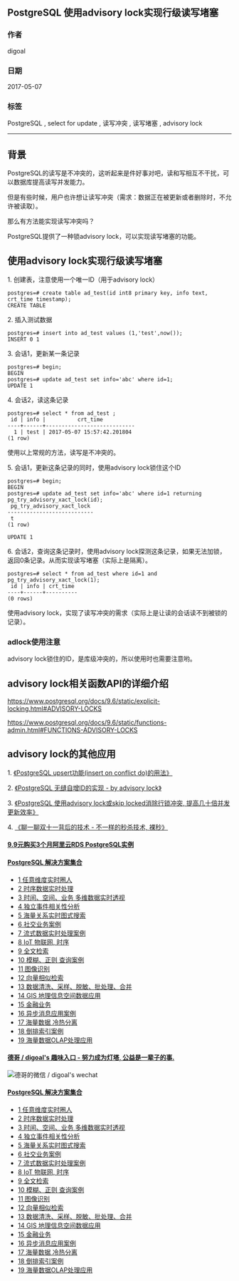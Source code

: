 ## PostgreSQL 使用advisory lock实现行级读写堵塞
                  
### 作者                  
digoal                  
                  
### 日期                  
2017-05-07                 
                  
### 标签                  
PostgreSQL , select for update , 读写冲突 , 读写堵塞 , advisory lock
                  
----                  
                  
## 背景     
PostgreSQL的读写是不冲突的，这听起来是件好事对吧，读和写相互不干扰，可以数据库提高读写并发能力。

但是有些时候，用户也许想让读写冲突（需求：数据正在被更新或者删除时，不允许被读取）。

那么有方法能实现读写冲突吗？

PostgreSQL提供了一种锁advisory lock，可以实现读写堵塞的功能。

## 使用advisory lock实现行级读写堵塞
1\. 创建表，注意使用一个唯一ID（用于advisory lock）

```
postgres=# create table ad_test(id int8 primary key, info text, crt_time timestamp);
CREATE TABLE
```

2\. 插入测试数据

```
postgres=# insert into ad_test values (1,'test',now());
INSERT 0 1
```

3\. 会话1，更新某一条记录

```
postgres=# begin;
BEGIN
postgres=# update ad_test set info='abc' where id=1;
UPDATE 1
```

4\. 会话2，读这条记录

```
postgres=# select * from ad_test ;
 id | info |          crt_time          
----+------+----------------------------
  1 | test | 2017-05-07 15:57:42.201804
(1 row)
```

使用以上常规的方法，读写是不冲突的。

5\. 会话1，更新这条记录的同时，使用advisory lock锁住这个ID

```
postgres=# begin;
BEGIN
postgres=# update ad_test set info='abc' where id=1 returning pg_try_advisory_xact_lock(id);
 pg_try_advisory_xact_lock 
---------------------------
 t
(1 row)

UPDATE 1
```

6\. 会话2，查询这条记录时，使用advisory lock探测这条记录，如果无法加锁，返回0条记录。从而实现读写堵塞（实际上是隔离）。

```
postgres=# select * from ad_test where id=1 and pg_try_advisory_xact_lock(1);
 id | info | crt_time 
----+------+----------
(0 rows)
```

使用advisory lock，实现了读写冲突的需求（实际上是让读的会话读不到被锁的记录）。

### adlock使用注意
advisory lock锁住的ID，是库级冲突的，所以使用时也需要注意哟。

## advisory lock相关函数API的详细介绍

https://www.postgresql.org/docs/9.6/static/explicit-locking.html#ADVISORY-LOCKS

https://www.postgresql.org/docs/9.6/static/functions-admin.html#FUNCTIONS-ADVISORY-LOCKS

## advisory lock的其他应用
1\. [《PostgreSQL upsert功能(insert on conflict do)的用法》](../201704/20170424_04.md)  

2\. [《PostgreSQL 无缝自增ID的实现 - by advisory lock》](../201610/20161020_02.md)  

3\. [《PostgreSQL 使用advisory lock或skip locked消除行锁冲突, 提高几十倍并发更新效率》](../201610/20161018_01.md)  

4\. [《聊一聊双十一背后的技术 - 不一样的秒杀技术, 裸秒》](../201611/20161117_01.md)  
  
  
  
  
  
  
  
  
  
  
  
  
  
  
  
  
  
  
  
  
  
  
  
  
  
  
  
  
  
  
  
  
  
  
  
  
  
  
  
  
  
  
  
  
  
#### [9.9元购买3个月阿里云RDS PostgreSQL实例](https://www.aliyun.com/database/postgresqlactivity "57258f76c37864c6e6d23383d05714ea")
  
  
#### [PostgreSQL 解决方案集合](https://yq.aliyun.com/topic/118 "40cff096e9ed7122c512b35d8561d9c8")
- [1 任意维度实时圈人](https://yq.aliyun.com/topic/118 "40cff096e9ed7122c512b35d8561d9c8")
- [2 时序数据实时处理](https://yq.aliyun.com/topic/118 "40cff096e9ed7122c512b35d8561d9c8")
- [3 时间、空间、业务 多维数据实时透视](https://yq.aliyun.com/topic/118 "40cff096e9ed7122c512b35d8561d9c8")
- [4 独立事件相关性分析](https://yq.aliyun.com/topic/118 "40cff096e9ed7122c512b35d8561d9c8")
- [5 海量关系实时图式搜索](https://yq.aliyun.com/topic/118 "40cff096e9ed7122c512b35d8561d9c8")
- [6 社交业务案例](https://yq.aliyun.com/topic/118 "40cff096e9ed7122c512b35d8561d9c8")
- [7 流式数据实时处理案例](https://yq.aliyun.com/topic/118 "40cff096e9ed7122c512b35d8561d9c8")
- [8 IoT 物联网, 时序](https://yq.aliyun.com/topic/118 "40cff096e9ed7122c512b35d8561d9c8")
- [9 全文检索](https://yq.aliyun.com/topic/118 "40cff096e9ed7122c512b35d8561d9c8")
- [10 模糊、正则 查询案例](https://yq.aliyun.com/topic/118 "40cff096e9ed7122c512b35d8561d9c8")
- [11 图像识别](https://yq.aliyun.com/topic/118 "40cff096e9ed7122c512b35d8561d9c8")
- [12 向量相似检索](https://yq.aliyun.com/topic/118 "40cff096e9ed7122c512b35d8561d9c8")
- [13 数据清洗、采样、脱敏、批处理、合并](https://yq.aliyun.com/topic/118 "40cff096e9ed7122c512b35d8561d9c8")
- [14 GIS 地理信息空间数据应用](https://yq.aliyun.com/topic/118 "40cff096e9ed7122c512b35d8561d9c8")
- [15 金融业务](https://yq.aliyun.com/topic/118 "40cff096e9ed7122c512b35d8561d9c8")
- [16 异步消息应用案例](https://yq.aliyun.com/topic/118 "40cff096e9ed7122c512b35d8561d9c8")
- [17 海量数据 冷热分离](https://yq.aliyun.com/topic/118 "40cff096e9ed7122c512b35d8561d9c8")
- [18 倒排索引案例](https://yq.aliyun.com/topic/118 "40cff096e9ed7122c512b35d8561d9c8")
- [19 海量数据OLAP处理应用](https://yq.aliyun.com/topic/118 "40cff096e9ed7122c512b35d8561d9c8")
  
  
#### [德哥 / digoal's 趣味入口 - 努力成为灯塔, 公益是一辈子的事.](https://github.com/digoal/blog/blob/master/README.md "22709685feb7cab07d30f30387f0a9ae")
  
  
![德哥的微信 / digoal's wechat](../pic/digoal_weixin.jpg "f7ad92eeba24523fd47a6e1a0e691b59")
  
  
#### [PostgreSQL 解决方案集合](https://yq.aliyun.com/topic/118 "40cff096e9ed7122c512b35d8561d9c8")
- [1 任意维度实时圈人](https://yq.aliyun.com/topic/118 "40cff096e9ed7122c512b35d8561d9c8")
- [2 时序数据实时处理](https://yq.aliyun.com/topic/118 "40cff096e9ed7122c512b35d8561d9c8")
- [3 时间、空间、业务 多维数据实时透视](https://yq.aliyun.com/topic/118 "40cff096e9ed7122c512b35d8561d9c8")
- [4 独立事件相关性分析](https://yq.aliyun.com/topic/118 "40cff096e9ed7122c512b35d8561d9c8")
- [5 海量关系实时图式搜索](https://yq.aliyun.com/topic/118 "40cff096e9ed7122c512b35d8561d9c8")
- [6 社交业务案例](https://yq.aliyun.com/topic/118 "40cff096e9ed7122c512b35d8561d9c8")
- [7 流式数据实时处理案例](https://yq.aliyun.com/topic/118 "40cff096e9ed7122c512b35d8561d9c8")
- [8 IoT 物联网, 时序](https://yq.aliyun.com/topic/118 "40cff096e9ed7122c512b35d8561d9c8")
- [9 全文检索](https://yq.aliyun.com/topic/118 "40cff096e9ed7122c512b35d8561d9c8")
- [10 模糊、正则 查询案例](https://yq.aliyun.com/topic/118 "40cff096e9ed7122c512b35d8561d9c8")
- [11 图像识别](https://yq.aliyun.com/topic/118 "40cff096e9ed7122c512b35d8561d9c8")
- [12 向量相似检索](https://yq.aliyun.com/topic/118 "40cff096e9ed7122c512b35d8561d9c8")
- [13 数据清洗、采样、脱敏、批处理、合并](https://yq.aliyun.com/topic/118 "40cff096e9ed7122c512b35d8561d9c8")
- [14 GIS 地理信息空间数据应用](https://yq.aliyun.com/topic/118 "40cff096e9ed7122c512b35d8561d9c8")
- [15 金融业务](https://yq.aliyun.com/topic/118 "40cff096e9ed7122c512b35d8561d9c8")
- [16 异步消息应用案例](https://yq.aliyun.com/topic/118 "40cff096e9ed7122c512b35d8561d9c8")
- [17 海量数据 冷热分离](https://yq.aliyun.com/topic/118 "40cff096e9ed7122c512b35d8561d9c8")
- [18 倒排索引案例](https://yq.aliyun.com/topic/118 "40cff096e9ed7122c512b35d8561d9c8")
- [19 海量数据OLAP处理应用](https://yq.aliyun.com/topic/118 "40cff096e9ed7122c512b35d8561d9c8")
  
